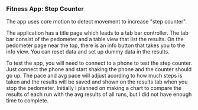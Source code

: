### Fitness App: Step Counter

The app uses core motion to detect movement to increase "step counter".


The application has a title page which leads to a tab bar controller. The tab bar consist of the pedometer and a table view that
list the results. On the pedometer page near the top, there is an info button that takes you to the info view. You can reset
data and set up dummy data in the results.

To test the app, you will need to connect to a phone to test the step counter. Just connect the phone and start shaking the
phone and the counter should go up. The pace and avg pace will adjust acording to how much steps is taken and the results
will be saved and shown on the results tab when you stop the pedometer. Initially I planned on making a chart to compare
the results of each run with the avg results of all runs, but I did not have enough time to complete.


